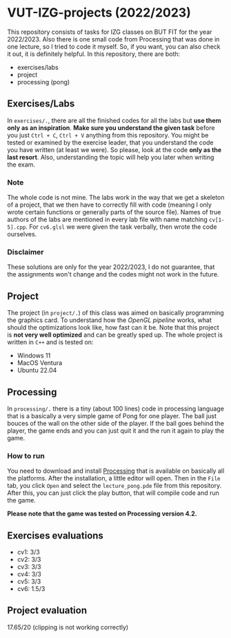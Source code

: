 # VUT-IZG-projects (2022/2023)

This repository consists of tasks for IZG classes on BUT FIT for the year 2022/2023.
Also there is one small code from Processing that was done in one lecture, so I tried to code it myself.
So, if you want, you can also check it out, it is definitely helpful.
In this repository, there are both:

- exercises/labs
- project
- processing (pong)

## Exercises/Labs

In `exercises/.`, there are all the finished codes for all the labs but **use them only as an inspiration**.
**Make sure you understand the given task** before you just `Ctrl + C`, `Ctrl + V` anything from this repository.
You might be tested or examined by the exercise leader, that you understand the code you have written (at least we were).
So please, look at the code **only as the last resort**.
Also, understanding the topic will help you later when writing the exam.

### Note

The whole code is not mine. The labs work in the way that we get a skeleton of a project, that we then have to correctly fill with code (meaning I only wrote certain functions or generally parts of the source file).
Names of true authors of the labs are mentioned in every lab file with name matching `cv[1-5].cpp`. For `cv6.glsl` we were given the task verbally, then wrote the code ourselves.

### Disclaimer

These solutions are only for the year 2022/2023, I do not guarantee, that the assignments won't change and the codes might not work in the future.

## Project

The project (in `project/.`) of this class was aimed on basically programming the graphics card.
To understand how the *OpenGL pipeline* works, what should the optimizations look like, how fast can it be.
Note that this project is **not very well optimized** and can be greatly sped up.
The whole project is written in `C++` and is tested on:

- Windows 11
- MacOS Ventura
- Ubuntu 22.04

## Processing

In `processing/.` there is a tiny (about 100 lines) code in processing language that is a basically a very simple game of Pong for one player.
The ball just bouces of the wall on the other side of the player.
If the ball goes behind the player, the game ends and you can just quit it and the run it again to play the game.

### How to run

You need to download and install [Processing](https://processing.org/download) that is available on basically all the platforms.
After the installation, a little editor will open. Then in the `File` tab, you click `Open` and select the `lecture_pong.pde` file from this repository.
After this, you can just click the play button, that will compile code and run the game.

**Please note that the game was tested on Processing version 4.2.**

## Exercises evaluations

- cv1: 3/3
- cv2: 3/3
- cv3: 3/3
- cv4: 3/3
- cv5: 3/3
- cv6: 1.5/3

## Project evaluation

17.65/20 (clipping is not working correctly)

